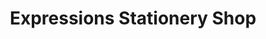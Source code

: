 ---
title: "Expressions Stationery Shop"
url: /davao-city/expressions-stationery-shop/
shop: Schreibwaren
---